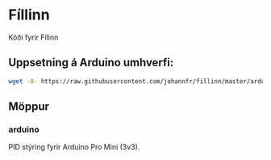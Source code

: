 Fíllinn
=======

Kóði fyrir Fílinn

## Uppsetning á Arduino umhverfi:
```bash
wget -O- https://raw.githubusercontent.com/johannfr/fillinn/master/arduino_install.sh | bash
```

## Möppur
### arduino

PID stýring fyrir Arduino Pro Mini (3v3).
